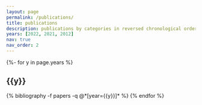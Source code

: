 ```yaml
---
layout: page
permalink: /publications/
title: publications
description: publications by categories in reversed chronological order. generated by jekyll-scholar.
years: [2022, 2021, 2012]
nav: true
nav_order: 2
---
```

<!-- _pages/publications.md -->
<div class="publications">

{%- for y in page.years %}
  <h2 class="year">{{y}}</h2>
  {% bibliography -f papers -q @*[year={{y}}]* %}
{% endfor %}

</div>

